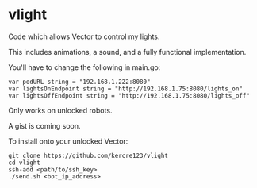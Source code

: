 # vlight

Code which allows Vector to control my lights.

This includes animations, a sound, and a fully functional implementation.

You'll have to change the following in main.go:

```
var podURL string = "192.168.1.222:8080"
var lightsOnEndpoint string = "http://192.168.1.75:8080/lights_on"
var lightsOffEndpoint string = "http://192.168.1.75:8080/lights_off"
```

Only works on unlocked robots.

A gist is coming soon.

To install onto your unlocked Vector:


```
git clone https://github.com/kercre123/vlight
cd vlight
ssh-add <path/to/ssh_key>
./send.sh <bot_ip_address>
```



